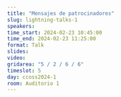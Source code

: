 ```yaml
---
title: "Mensajes de patrocinadores"
slug: lightning-talks-1
speakers:
time_start: 2024-02-23 10:45:00
time_end: 2024-02-23 11:25:00
format: Talk
slides: 
video: 
gridarea: "5 / 2 / 6 / 6"
timeslot: 5
day: ccoss2024-1
room: Auditorio 1
---
```


